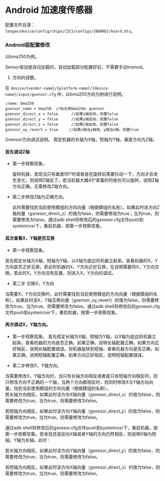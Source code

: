 # Android 加速度传感器

配置文件目录：`longan/device/config/chips/{IC}/configs/{BOARD}/board.dts`。

### Android层配置修改

以bma250为例。

Sensor驱动是自动加载的，自动加载部分配置好后，不需要手动insmod。

1) 方向的调整。

在 `device/{vendor-name}/{platform-name}/{device-name}/input/gsensor.cfg` 中，以bma250方向为例进行说明。

```
;name: bma250
gsensor_name = bma250  //标示用bma250c gsensor
gsensor_direct_x = false      //如果x轴反向，则置false
gsensor_direct_y = false      //如果y轴反向，则置false
gsensor_direct_z = false      //如果z轴反向，则置false
gsensor_xy_revert = true     //如果x轴当y轴用，y轴当x轴，则置true
```

Gsensor方向调试说明。
假定机器的长轴为X轴，短轴为Y轴，垂直方向为Z轴。  

#### 首先调试Z轴

- 第一步观察现象。

  旋转机器，发现当只有垂直90°时或者是在旋转后需要抖动一下，方向才会发生变化，则说明Z轴反了。若当机器大概45°拿着的时候也可以旋转，说明Z轴方向正确。无需修改Z轴方向。  

- 第二步修改Z轴为正确方向。

  此时需要找到当前使用模组的方向向量（根据模组的名称）。如果此时该方向Z轴向量（gsnesor_direct_z）的值为false，则需要修改为true；当为true，则需要修改为false。通过adb shell将修改后的gsnesor.cfg文件push到system/usr下，重启机器，按第一步观察现象。  

#### 其次查看X，Y轴是否互换

- 第一步观察现象。

首先假定长轴为X轴，短轴为Y轴，以X轴为底边将机器立起来。查看机器的X，Y方向是否正好互换，若此时机器的X，Y方向正好互换，在说明需要将X，Y方向交换。若此时X，Y方向没有反置，则进入X，Y方向的调试。 

- 第二步 交换X，Y方向 

当需要X，Y方向交换时，此时需要找到当前使用模组的方向向量（根据模组的名称）。如果此时该X，Y轴互换向量（gsensor_xy_revert）的值为false，则需要修改为true，当为true，则需要修改为false。通过adb shell将修改后的gsnesor.cfg文件push到system/usr下，重启机器，按第一步观察现象。

#### 再次调试X，Y轴方向。

- 第一步观察现象。
  首先假定长轴为X轴，短轴为Y轴，以X轴为底边将机器立起来，查看机器的方向是否正确，如果正确，说明长轴配置正确，如果方向正好相反，说明长轴配置错误。将机器旋转到短轴，查看机器方向是否正确，如果正确，说明短轴配置正确，如果方向正好相反，说明短轴配置错误。  

- 第二步修改X，Y轴方向。

当需要修改X，Y轴方向时，当只有长轴方向相反或者是只有短轴方向相反时，则只修改方向不正确的一个轴，当两个方向都相反时，则同时修改X与Y轴方向向量。找到当前使用模组的方向向量（根据模组的名称）。  
若长轴方向相反，如果此时该方向X轴向量（gsnesor_direct_x）的值为false，则需要修改为true，当为true，则需要修改为false。  

若短轴方向相反，如果此时该方向Y轴向量（gsnesor_direct_y）的值为false，则需要修改为true，当为true，则需要修改为false。 

通过adb shell将修改后的gsnesor.cfg文件push到system/usr下，重启机器，按第一步观察现象。若发现还是反向X轴或者Y轴的方向仍然相反，则说明X轴为短轴，Y轴为长轴。此时：

若长轴方向相反，如果此时该方向Y轴向量（gsnesor_direct_y）的值为false，则需要修改为true，当为true，则需要修改为false。  

若短轴方向相反，如果此时该方向X轴向量（gsnesor_direct_x）的值为false，则需要修改为true，当为true，则需要修改为false。  